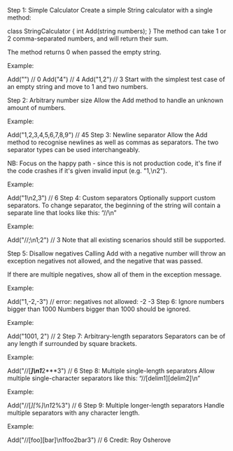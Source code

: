 Step 1: Simple Calculator
Create a simple String calculator with a single method:

class StringCalculator {
    int Add(string numbers);
}
The method can take 1 or 2 comma-separated numbers, and will return their sum.

The method returns 0 when passed the empty string.

Example:

Add("") // 0
Add("4") // 4
Add("1,2") // 3
Start with the simplest test case of an empty string and move to 1 and two numbers.

Step 2: Arbitrary number size
Allow the Add method to handle an unknown amount of numbers.

Example:

Add("1,2,3,4,5,6,7,8,9") // 45
Step 3: Newline separator
Allow the Add method to recognise newlines as well as commas as separators. The two separator types can be used interchangeably.

NB: Focus on the happy path - since this is not production code, it's fine if the code crashes if it's given invalid input (e.g. "1,\n2").

Example:

Add("1\n2,3") // 6
Step 4: Custom separators
Optionally support custom separators. To change separator, the beginning of the string will contain a separate line that looks like this: “//<separator>\n<numbers>”

Example:

Add("//;\n1;2") // 3
Note that all existing scenarios should still be supported.

Step 5: Disallow negatives
Calling Add with a negative number will throw an exception negatives not allowed, and the negative that was passed.

If there are multiple negatives, show all of them in the exception message.

Example:

Add("1,-2,-3") // error: negatives not allowed: -2 -3
Step 6: Ignore numbers bigger than 1000
Numbers bigger than 1000 should be ignored.

Example:

Add("1001, 2") // 2
Step 7: Arbitrary-length separators
Separators can be of any length if surrounded by square brackets.

Example:

Add("//[***]\n1***2***3") // 6
Step 8: Multiple single-length separators
Allow multiple single-character separators like this: “//[delim1][delim2]\n”

Example:

Add("//[*][%]\n1*2%3") // 6
Step 9: Multiple longer-length separators
Handle multiple separators with any character length.

Example:

Add("//[foo][bar]\n1foo2bar3") // 6
Credit: Roy Osherove

